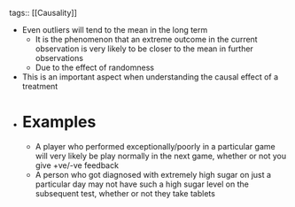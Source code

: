 tags:: [[Causality]]

- Even outliers will tend to the mean in the long term
	- It is the phenomenon that an extreme outcome in the current observation is very likely to be closer to the mean in further observations
	- Due to the effect of randomness
- This is an important aspect when understanding the causal effect of a treatment
- # Examples
	- A player who performed exceptionally/poorly in a particular game will very likely be play normally in the next game, whether or not you give +ve/-ve feedback
	- A person who got diagnosed with extremely high sugar on just a particular day may not have such a high sugar level on the subsequent test, whether or not they take tablets